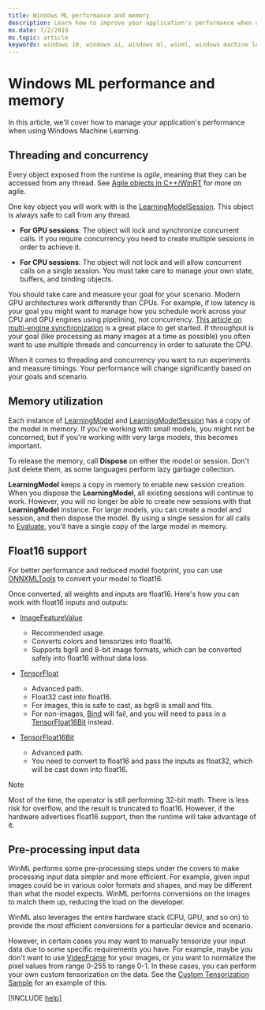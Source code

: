 ```yaml
---
title: Windows ML performance and memory
description: Learn how to improve your application's performance when using Windows ML.
ms.date: 7/2/2019
ms.topic: article
keywords: windows 10, windows ai, windows ml, winml, windows machine learning
---
```


# Windows ML performance and memory

In this article, we'll cover how to manage your application's performance when using Windows Machine Learning.

## Threading and concurrency

Every object exposed from the runtime is *agile*, meaning that they can be accessed from any thread. See [Agile objects in C++/WinRT](/windows/uwp/cpp-and-winrt-apis/agile-objects) for more on agile.

One key object you will work with is the [LearningModelSession](/uwp/api/windows.ai.machinelearning.learningmodelsession).  This object is always safe to call from any thread.

* **For GPU sessions**: The object will lock and synchronize concurrent calls.  If you require concurrency you need to create multiple sessions in order to achieve it.

* **For CPU sessions**: The object will not lock and will allow concurrent calls on a single session. You must take care to manage your own state, buffers, and binding objects.

You should take care and measure your goal for your scenario. Modern GPU architectures work differently than CPUs. For example, if low latency is your goal you might want to manage how you schedule work across your CPU and GPU engines using pipelining, not concurrency. [This article on multi-engine synchronization](/windows/desktop/direct3d12/user-mode-heap-synchronization) is a great place to get started. If throughput is your goal (like processing as many images at a time as possible) you often want to use multiple threads and concurrency in order to saturate the CPU.

When it comes to threading and concurrency you want to run experiments and measure timings.   Your performance will change significantly based on your goals and scenario.

## Memory utilization

Each instance of [LearningModel](/uwp/api/windows.ai.machinelearning.learningmodel) and [LearningModelSession](/uwp/api/windows.ai.machinelearning.learningmodelsession) has a copy of the model in memory. If you're working with small models, you might not be concerned, but if you're working with very large models, this becomes important.

To release the memory, call **Dispose** on either the model or session. Don't just delete them, as some languages perform lazy garbage collection.

**LearningModel** keeps a copy in memory to enable new session creation. When you dispose the **LearningModel**, all existing sessions will continue to work.  However, you will no longer be able to create new sessions with that **LearningModel** instance. For large models, you can create a model and session, and then dispose the model. By using a single session for all calls to [Evaluate](/uwp/api/windows.ai.machinelearning.learningmodelsession.evaluate), you'll have a single copy of the large model in memory.

<!--
<TODO Asynchronous calling patterns>
-->

## Float16 support

For better performance and reduced model footprint, you can use [ONNXMLTools](onnxmltools.md) to convert your model to float16.

Once converted, all weights and inputs are float16. Here's how you can work with float16 inputs and outputs:

* [ImageFeatureValue](/uwp/api/windows.ai.machinelearning.imagefeaturevalue)
    * Recommended usage.
    * Converts colors and tensorizes into float16.
    * Supports bgr8 and 8-bit image formats, which can be converted safely into float16 without data loss.

* [TensorFloat](/uwp/api/windows.ai.machinelearning.tensorfloat)
    * Advanced path.
    * Float32 cast into float16.
    * For images, this is safe to cast, as bgr8 is small and fits.
    * For non-images, [Bind](/uwp/api/windows.ai.machinelearning.learningmodelbinding.bind) will fail, and you will need to pass in a [TensorFloat16Bit](/uwp/api/windows.ai.machinelearning.tensorfloat16bit) instead.

* [TensorFloat16Bit](/uwp/api/windows.ai.machinelearning.tensorfloat16bit)
    * Advanced path.
    * You need to convert to float16 and pass the inputs as float32, which will be cast down into float16.

> [!NOTE]
> Most of the time, the operator is still performing 32-bit math. There is less risk for overflow, and the result is truncated to float16. However, if the hardware advertises float16 support, then the runtime will take advantage of it.

## Pre-processing input data

WinML performs some pre-processing steps under the covers to make processing input data simpler and more efficient. For example, given input images could be in various color formats and shapes, and may be different than what the model expects. WinML performs conversions on the images to match them up, reducing the load on the developer.

WinML also leverages the entire hardware stack (CPU, GPU, and so on) to provide the most efficient conversions for a particular device and scenario.

However, in certain cases you may want to manually tensorize your input data due to some specific requirements you have. For example, maybe you don't want to use [VideoFrame](/uwp/api/windows.media.videoframe) for your images, or you want to normalize the pixel values from range 0-255 to range 0-1. In these cases, you can perform your own custom tensorization on the data. See the [Custom Tensorization Sample](https://github.com/Microsoft/Windows-Machine-Learning/tree/master/Samples/CustomTensorization) for an example of this.

[!INCLUDE [help](../includes/get-help.md)]
